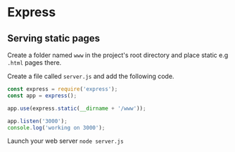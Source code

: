 # Express

## Serving static pages 

Create a folder named `www` in the project's root directory and place static e.g `.html` pages there. 

Create a file called `server.js` and add the following code. 

```javascript 
const express = require('express');
const app = express();

app.use(express.static(__dirname + '/www'));

app.listen('3000');
console.log('working on 3000');
```

Launch your web server `node server.js`

